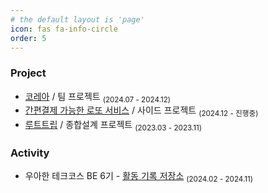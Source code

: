 ```yaml
---
# the default layout is 'page'
icon: fas fa-info-circle
order: 5
---
```


### Project

- [코레아](https://github.com/woowacourse-teams/2024-corea) / 팀 프로젝트 <sub>(2024.07 - 2024.12)</sub>
- [간편결제 가능한 로또 서비스](https://github.com/youngsu5582/lotto) / 사이드 프로젝트 <sub>(2024.12 - 진행중)</sub>
- [루트트립](https://github.com/youngsu5582/RooTrip-Backend) / 종합설계 프로젝트 <sub>(2023.03 - 2023.11)</sub>

### Activity

- 우아한 테크코스 BE 6기 - [활동 기록 저장소](https://github.com/youngsu5582/woowacourse-log) <sub>(2024.02 - 2024.11)</sub>

